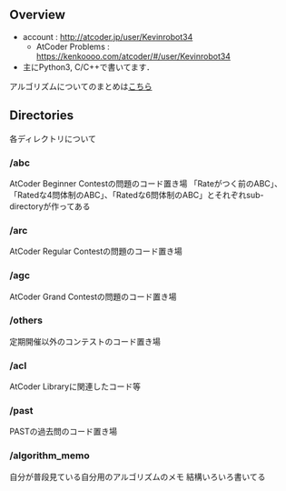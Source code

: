## Overview
* account : http://atcoder.jp/user/Kevinrobot34
  - AtCoder Problems : https://kenkoooo.com/atcoder/#/user/Kevinrobot34
* 主にPython3, C/C++で書いてます．

アルゴリズムについてのまとめは[こちら]( ./algorithm_memo/memo.md )

## Directories
各ディレクトリについて

### /abc
AtCoder Beginner Contestの問題のコード置き場
「Rateがつく前のABC」、「Ratedな4問体制のABC」、「Ratedな6問体制のABC」とそれぞれsub-directoryが作ってある

### /arc
AtCoder Regular Contestの問題のコード置き場

### /agc
AtCoder Grand Contestの問題のコード置き場

### /others
定期開催以外のコンテストのコード置き場

### /acl
AtCoder Libraryに関連したコード等

### /past
PASTの過去問のコード置き場

### /algorithm_memo
自分が普段見ている自分用のアルゴリズムのメモ
結構いろいろ書いてる

